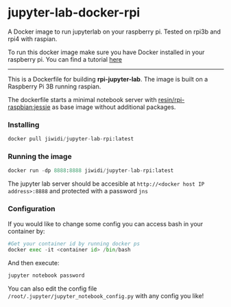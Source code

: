 # jupyter-lab-docker-rpi
A Docker image to run jupyterlab on your raspberry pi. Tested on rpi3b and rpi4 with raspian.

To run this docker image make sure you have Docker installed in your raspberry pi. You can find a tutorial [here](https://dev.to/rohansawant/installing-docker-and-docker-compose-on-the-raspberry-pi-in-5-simple-steps-3mgl)

----------
This is a Dockerfile for building __rpi-jupyter-lab__. The image is built on a Raspberry Pi 3B running raspian. 

The dockerfile starts a minimal notebook server with [resin/rpi-raspbian:jessie](https://hub.docker.com/r/resin/rpi-raspbian/) as base image without additional packages.  


### Installing
```python
docker pull jiwidi/jupyter-lab-rpi:latest
```

### Running the image
```python
docker run -dp 8888:8888 jiwidi/jupyter-lab-rpi:latest
```
The jupyter lab server should be accesible at  `http://<docker host IP address>:8888` and protected with a password `jns`

### Configuration
If you would like to change some config you can access bash in your container by:
```python
#Get your container id by running docker ps
docker exec -it <container id> /bin/bash 
```

And then execute:
```python
jupyter notebook password
```
You can also edit the config file `/root/.jupyter/jupyter_notebook_config.py` with any config you like!
